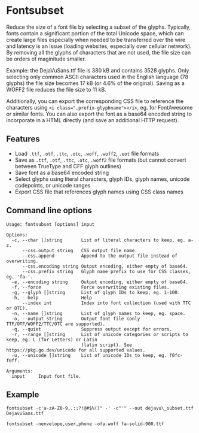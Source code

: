 # Fontsubset
Reduce the size of a font file by selecting a subset of the glyphs. Typically, fonts contain a significant portion of the total Unicode space, which can create large files especially when needed to be transferred over the wire and latency is an issue (loading websites, especially over cellular network). By removing all the glyphs of characters that are not used, the file size can be orders of maginitude smaller.

Example: the DejaVuSans.ttf file is 380 kB and contains 3528 glyphs. Only selecting only common ASCII characters used in the English language (78 glyphs) the file size becomes 17 kB (or 4.6% of the original). Saving as a WOFF2 file reduces the file size to 11 kB.

Additionally, you can export the corresponding CSS file to reference the characters using `<i class=".prefix-glyphname"></i>`, eg. for FontAwesome or similar fonts. You can also export the font as a base64 encoded string to incorporate in a HTML directly (and save an additional HTTP request).


## Features
- Load `.ttf`, `.otf`, `.ttc`, `.otc`, `.woff`, `.woff2`, `.eot` file formats
- Save as `.ttf`, `.otf`, `.ttc`, `.otc`, `.woff2` file formats (but cannot convert between TrueType and CFF glyph outlines)
- Save font as a base64 encoded string
- Select glyphs using literal characters, glyph IDs, glyph names, unicode codepoints, or unicode ranges
- Export CSS file that references glyph names using CSS class names


## Command line options
```
Usage: fontsubset [options] input

Options:
  -c, --char []string       List of literal characters to keep, eg. a-z.
      --css.output string   CSS output file name.
      --css.append          Append to the output file instead of overwriting.
      --css.encoding string Output encoding, either empty of base64.
      --css.prefix string   Glyph name prefix to use for CSS classes, eg. 'fa-'.
  -e, --encoding string     Output encoding, either empty of base64.
  -f, --force               Force overwriting existing files.
  -g, --glyph []string      List of glyph IDs to keep, eg. 1-100.
  -h, --help                Help
      --index int           Index into font collection (used with TTC or OTC).
  -n, --name []string       List of glyph names to keep, eg. space.
  -o, --output string       Output font file (only TTF/OTF/WOFF2/TTC/OTC are supported).
  -q, --quiet               Suppress output except for errors.
  -r, --range []string      List of unicode categories or scripts to keep, eg. L (for Letters) or Latin
                            (latin script). See https://pkg.go.dev/unicode for all supported values.
  -u, --unicode []string    List of unicode IDs to keep, eg. f0fc-f0ff.

Arguments:
  input     Input font file.
```


## Example
```
fontsubset -c'a-zA-Z0-9,.:;?!@#$%()" -' -c"'" --out dejavu\_subset.ttf DejavuSans.ttf
```

```
fontsubset -nenvelope,user,phone -ofa.woff fa-solid-900.ttf
```
